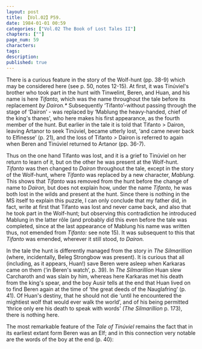 ```yaml
---
layout: post
title: 【Vol.02】P59.
date: 1984-01-01 00:59
categories: ["Vol.02 The Book of Lost Tales II"]
chapters: [""]
page_num: 59
characters: 
tags: 
description: 
published: true
---
```


<p style="text-indent: 0;">
There is a curious feature in the story of the Wolf-hunt (pp. 38-9) which may be considered here (see p. 50, notes 12-15). At first, it was Tinúviel's brother who took part in the hunt with Tinwelint, Beren, and Huan, and his name is here <I>Tifanto, </I>which was the name throughout the tale before its replacement <I>by Dairon.* </I>Subsequently ‘Tifanto’-without passing through the stage of ‘Dairon’ - was replaced by ‘Mablung the heavy-handed, chief of the king's thanes', who here makes his first appearance, as the fourth member of the hunt. But earlier in the tale it is told that Tifanto > Dairon, leaving Artanor to seek Tinúviel, became utterly lost, ‘and came never back to Elfinesse’ (p. 21), and the loss of Tifanto <I>> </I>Dairon is referred to again when Beren and Tinúviel returned to Artanor (pp. 36-7).
</p>

Thus on the one hand Tifanto was lost, and it is a grief to Tinúviel on her return to learn of it, but on the other he was present at the Wolf-hunt. <I>Tifanto </I>was then changed to <I>Dairon </I>throughout the tale, except in the story of the Wolf-hunt, where <I>Tifanto </I>was replaced by a new character, <I>Mablung. </I>This shows that <I>Tifanto </I>was removed from the hunt before the change of name to <I>Dairon, </I>but does not explain how, under the name <I>Tifanto, </I>he was both lost in the wilds and present at the hunt. Since there is nothing in the MS itself to explain this puzzle, I can only conclude that my father did, in fact, write at first that Tifanto was lost and never came back, and also that he took part in the Wolf-hunt; but observing this contradiction he introduced Mablung in the latter rôle (and probably did this even before the tale was completed, since at the last appearance of Mablung his name was written thus, not emended from <I>Tifanto: </I>see note 15). It was subsequent to this that <I>Tifanto </I>was emended, wherever it still stood, <I>to Dairon.</I>

In the tale the hunt is differently managed from the story in <I>The Silmarillion </I>(where, incidentally, Beleg Strongbow was present). It is curious that all (including, as it appears, Huan!) save Beren were asleep when Karkaras came on them (‘in Beren's watch’, p. 39). In <I>The Silmarillion </I>Huan slew Carcharoth and was slain by him, whereas here Karkaras met his death from the king's spear, and the boy Ausir tells at the end that Huan lived on to find Beren again at the time of ‘the great deeds of the Nauglafring’ (p. 41). Of Huan's destiny, that he should not die ‘until he encountered the mightiest wolf that would ever walk the world’, and of his being permitted ‘thrice only ere his death to speak with words' <I>(The Silmarillion </I>p. 173), there is nothing here.

The most remarkable feature of the <I>Tale of Tinúviel </I>remains the fact that in its earliest extant form Beren was an Elf; and in this connection very notable are the words of the boy at the end (p. 40):

